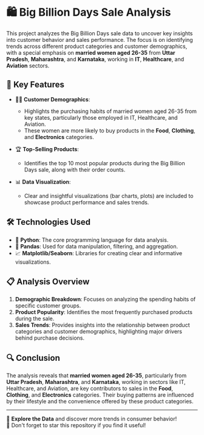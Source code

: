 # 🛍️ Big Billion Days Sale Analysis

This project analyzes the Big Billion Days sale data to uncover key insights into customer behavior and sales performance. The focus is on identifying trends across different product categories and customer demographics, with a special emphasis on **married women aged 26-35** from **Uttar Pradesh**, **Maharashtra**, and **Karnataka**, working in **IT**, **Healthcare**, and **Aviation** sectors.

## 🚀 Key Features

- 👩‍💼 **Customer Demographics**: 
  - Highlights the purchasing habits of married women aged 26-35 from key states, particularly those employed in IT, Healthcare, and Aviation. 
  - These women are more likely to buy products in the **Food**, **Clothing**, and **Electronics** categories.
  
- 🏆 **Top-Selling Products**: 
  - Identifies the top 10 most popular products during the Big Billion Days sale, along with their order counts.
  
- 📊 **Data Visualization**: 
  - Clear and insightful visualizations (bar charts, plots) are included to showcase product performance and sales trends.

## 🛠️ Technologies Used

- 🐍 **Python**: The core programming language for data analysis.
- 🧮 **Pandas**: Used for data manipulation, filtering, and aggregation.
- 📈 **Matplotlib/Seaborn**: Libraries for creating clear and informative visualizations.

## 📋 Analysis Overview

1. **Demographic Breakdown**: Focuses on analyzing the spending habits of specific customer groups.
2. **Product Popularity**: Identifies the most frequently purchased products during the sale.
3. **Sales Trends**: Provides insights into the relationship between product categories and customer demographics, highlighting major drivers behind purchase decisions.

## 🔍 Conclusion

The analysis reveals that **married women aged 26-35**, particularly from **Uttar Pradesh**, **Maharashtra**, and **Karnataka**, working in sectors like IT, Healthcare, and Aviation, are key contributors to sales in the **Food**, **Clothing**, and **Electronics** categories. Their buying patterns are influenced by their lifestyle and the convenience offered by these product categories.

---

🎉 **Explore the Data** and discover more trends in consumer behavior!  
🌟 Don't forget to star this repository if you find it useful!
